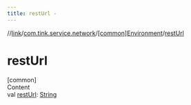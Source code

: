 ```yaml
---
title: restUrl -
---
```

//[link](../../index.md)/[com.tink.service.network](../index.md)/[[common]Environment](index.md)/[restUrl](rest-url.md)



# restUrl  
[common]  
Content  
val [restUrl](rest-url.md): [String](https://kotlinlang.org/api/latest/jvm/stdlib/kotlin/-string/index.html)  



